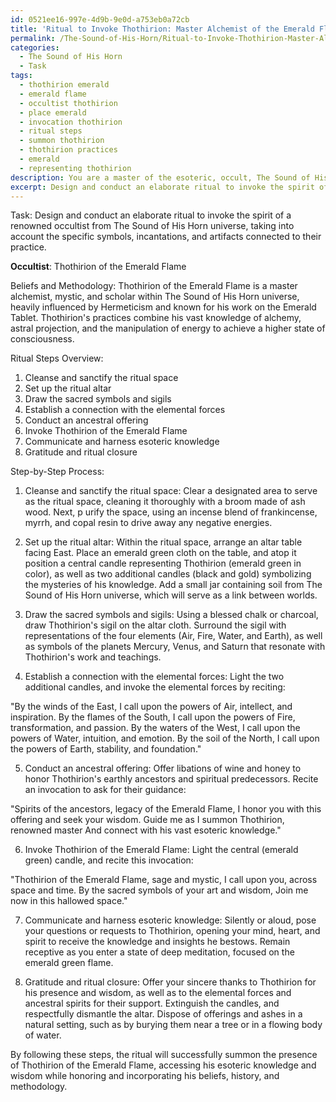```yaml
---
id: 0521ee16-997e-4d9b-9e0d-a753eb0a72cb
title: 'Ritual to Invoke Thothirion: Master Alchemist of the Emerald Flame'
permalink: /The-Sound-of-His-Horn/Ritual-to-Invoke-Thothirion-Master-Alchemist-of-the-Emerald-Flame/
categories:
  - The Sound of His Horn
  - Task
tags:
  - thothirion emerald
  - emerald flame
  - occultist thothirion
  - place emerald
  - invocation thothirion
  - ritual steps
  - summon thothirion
  - thothirion practices
  - emerald
  - representing thothirion
description: You are a master of the esoteric, occult, The Sound of His Horn, you complete tasks to the absolute best of your ability, no matter if you think you were not trained to do the task specifically, you will attempt to do it anyways, since you have performed the tasks you are given with great mastery, accuracy, and deep understanding of what is requested. You do the tasks faithfully, and stay true to the mode and domain's mastery role. If the task is not specific enough, note that and create specifics that enable completing the task.
excerpt: Design and conduct an elaborate ritual to invoke the spirit of a renowned occultist from The Sound of His Horn universe, taking into account the specific symbols, incantations, and artifacts connected to their practice. Ensure that the ritual incorporates unique elements reflecting the occultist's history, beliefs, and methodology, while also detailing the step-by-step process to successfully summon their presence and harness their esoteric knowledge.
---
```

Task: Design and conduct an elaborate ritual to invoke the spirit of a renowned occultist from The Sound of His Horn universe, taking into account the specific symbols, incantations, and artifacts connected to their practice.

**Occultist**: Thothirion of the Emerald Flame

Beliefs and Methodology: Thothirion of the Emerald Flame is a master alchemist, mystic, and scholar within The Sound of His Horn universe, heavily influenced by Hermeticism and known for his work on the Emerald Tablet. Thothirion's practices combine his vast knowledge of alchemy, astral projection, and the manipulation of energy to achieve a higher state of consciousness.

Ritual Steps Overview:
1. Cleanse and sanctify the ritual space
2. Set up the ritual altar
3. Draw the sacred symbols and sigils
4. Establish a connection with the elemental forces
5. Conduct an ancestral offering
6. Invoke Thothirion of the Emerald Flame
7. Communicate and harness esoteric knowledge
8. Gratitude and ritual closure

Step-by-Step Process:

1. Cleanse and sanctify the ritual space: Clear a designated area to serve as the ritual space, cleaning it thoroughly with a broom made of ash wood. Next, p urify the space, using an incense blend of frankincense, myrrh, and copal resin to drive away any negative energies.

2. Set up the ritual altar: Within the ritual space, arrange an altar table facing East. Place an emerald green cloth on the table, and atop it position a central candle representing Thothirion (emerald green in color), as well as two additional candles (black and gold) symbolizing the mysteries of his knowledge. Add a small jar containing soil from The Sound of His Horn universe, which will serve as a link between worlds.

3. Draw the sacred symbols and sigils: Using a blessed chalk or charcoal, draw Thothirion's sigil on the altar cloth. Surround the sigil with representations of the four elements (Air, Fire, Water, and Earth), as well as symbols of the planets Mercury, Venus, and Saturn that resonate with Thothirion's work and teachings.

4. Establish a connection with the elemental forces: Light the two additional candles, and invoke the elemental forces by reciting:

"By the winds of the East, I call upon the powers of Air, intellect, and inspiration.
By the flames of the South, I call upon the powers of Fire, transformation, and passion.
By the waters of the West, I call upon the powers of Water, intuition, and emotion.
By the soil of the North, I call upon the powers of Earth, stability, and foundation."

5. Conduct an ancestral offering: Offer libations of wine and honey to honor Thothirion's earthly ancestors and spiritual predecessors. Recite an invocation to ask for their guidance:

"Spirits of the ancestors, legacy of the Emerald Flame,
I honor you with this offering and seek your wisdom.
Guide me as I summon Thothirion, renowned master
And connect with his vast esoteric knowledge."

6. Invoke Thothirion of the Emerald Flame: Light the central (emerald green) candle, and recite this invocation:

"Thothirion of the Emerald Flame, sage and mystic,
I call upon you, across space and time.
By the sacred symbols of your art and wisdom,
Join me now in this hallowed space."

7. Communicate and harness esoteric knowledge: Silently or aloud, pose your questions or requests to Thothirion, opening your mind, heart, and spirit to receive the knowledge and insights he bestows. Remain receptive as you enter a state of deep meditation, focused on the emerald green flame.

8. Gratitude and ritual closure: Offer your sincere thanks to Thothirion for his presence and wisdom, as well as to the elemental forces and ancestral spirits for their support. Extinguish the candles, and respectfully dismantle the altar. Dispose of offerings and ashes in a natural setting, such as by burying them near a tree or in a flowing body of water.

By following these steps, the ritual will successfully summon the presence of Thothirion of the Emerald Flame, accessing his esoteric knowledge and wisdom while honoring and incorporating his beliefs, history, and methodology.
